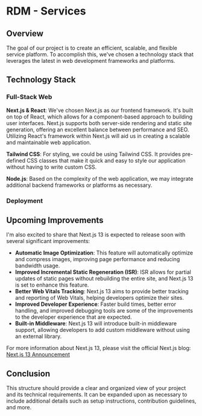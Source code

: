 # RDM - Services

## Overview

The goal of our project is to create an efficient, scalable, and flexible service platform. To accomplish this, we've chosen a technology stack that leverages the latest in web development frameworks and platforms.

## Technology Stack

### Full-Stack Web 

**Next.js & React**: We've chosen Next.js as our frontend framework. It's built on top of React, which allows for a component-based approach to building user interfaces. Next.js supports both server-side rendering and static site generation, offering an excellent balance between performance and SEO. Utilizing React's framework within Next.js will aid us in creating a scalable and maintainable web application.

**Tailwind CSS**: For styling, we could be using Tailwind CSS. It provides pre-defined CSS classes that make it quick and easy to style our application without having to write custom CSS.

**Node.js**: Based on the complexity of the web application, we may integrate additional backend frameworks or platforms as necessary.

### Deployment



## Upcoming Improvements

I'm also excited to share that Next.js 13 is expected to release soon with several significant improvements:

- **Automatic Image Optimization**: This feature will automatically optimize and compress images, improving page performance and reducing bandwidth usage.
- **Improved Incremental Static Regeneration (ISR)**: ISR allows for partial updates of static pages without rebuilding the entire site, and Next.js 13 is set to enhance this feature.
- **Better Web Vitals Tracking**: Next.js 13 aims to provide better tracking and reporting of Web Vitals, helping developers optimize their sites.
- **Improved Developer Experience**: Faster build times, better error handling, and improved debugging tools are some of the improvements to the developer experience that are expected.
- **Built-in Middleware**: Next.js 13 will introduce built-in middleware support, allowing developers to add custom middleware without using an external library.

For more information about Next.js 13, please visit the official Next.js blog: [Next.js 13 Announcement](https://nextjs.org/blog/next-13)

## Conclusion

This structure should provide a clear and organized view of your project and its technical requirements. It can be expanded upon as necessary to include additional details such as setup instructions, contribution guidelines, and more.
